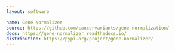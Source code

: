 ```yaml
---
layout: software

name: Gene Normalizer
source: https://github.com/cancervariants/gene-normalization/
docs: https://gene-normalizer.readthedocs.io/
distribution: https://pypi.org/project/gene-normalizer/
---
```


